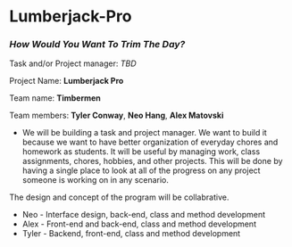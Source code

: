 # Lumberjack-Pro

### *How Would You Want To Trim The Day?*

Task and/or Project manager: *TBD*

Project Name: **Lumberjack Pro**

Team name: **Timbermen**

Team members: **Tyler Conway**, **Neo Hang**, **Alex Matovski**

- We will be building a task and project manager. We want to build it because we want to have better organization of everyday chores and homework as students.
It will be useful by managing work, class assignments, chores, hobbies, and other projects. This will be done by having a single place to look at all of the progress on any project someone is working on in any scenario.

The design and concept of the program will be collabrative.
- Neo - Interface design, back-end, class and method development
- Alex - Front-end and back-end, class and method development
- Tyler - Backend, front-end, class and method development

